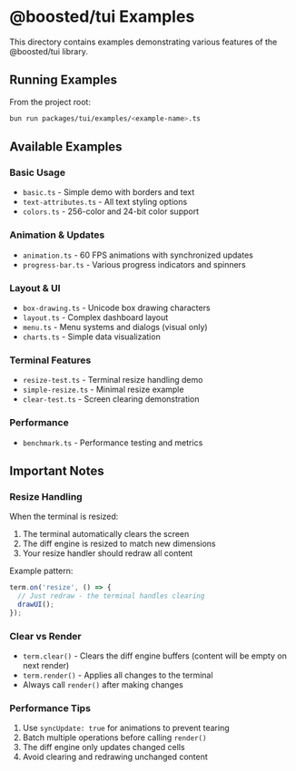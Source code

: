 # @boosted/tui Examples

This directory contains examples demonstrating various features of the @boosted/tui library.

## Running Examples

From the project root:

```bash
bun run packages/tui/examples/<example-name>.ts
```

## Available Examples

### Basic Usage
- `basic.ts` - Simple demo with borders and text
- `text-attributes.ts` - All text styling options
- `colors.ts` - 256-color and 24-bit color support

### Animation & Updates
- `animation.ts` - 60 FPS animations with synchronized updates
- `progress-bar.ts` - Various progress indicators and spinners

### Layout & UI
- `box-drawing.ts` - Unicode box drawing characters
- `layout.ts` - Complex dashboard layout
- `menu.ts` - Menu systems and dialogs (visual only)
- `charts.ts` - Simple data visualization

### Terminal Features
- `resize-test.ts` - Terminal resize handling demo
- `simple-resize.ts` - Minimal resize example
- `clear-test.ts` - Screen clearing demonstration

### Performance
- `benchmark.ts` - Performance testing and metrics

## Important Notes

### Resize Handling

When the terminal is resized:
1. The terminal automatically clears the screen
2. The diff engine is resized to match new dimensions
3. Your resize handler should redraw all content

Example pattern:
```typescript
term.on('resize', () => {
  // Just redraw - the terminal handles clearing
  drawUI();
});
```

### Clear vs Render

- `term.clear()` - Clears the diff engine buffers (content will be empty on next render)
- `term.render()` - Applies all changes to the terminal
- Always call `render()` after making changes

### Performance Tips

1. Use `syncUpdate: true` for animations to prevent tearing
2. Batch multiple operations before calling `render()`
3. The diff engine only updates changed cells
4. Avoid clearing and redrawing unchanged content